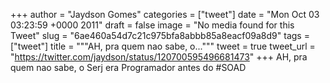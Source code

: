 
+++
author = "Jaydson Gomes"
categories = ["tweet"]
date = "Mon Oct 03 03:23:59 +0000 2011"
draft = false
image = "No media found for this Tweet"
slug = "6ae460a54d7c21c975bfa8abbb85a8eacf09a8d9"
tags = ["tweet"]
title = """AH, pra quem  nao sabe, o..."""
tweet = true
tweet_url = "https://twitter.com/jaydson/status/120700595496681473"
+++
AH, pra quem  nao sabe, o Serj era Programador antes do #SOAD
